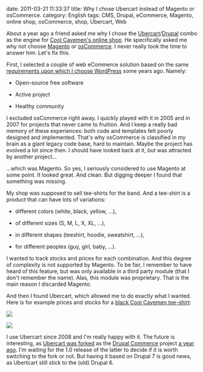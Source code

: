date: 2011-03-21 11:33:37
title: Why I chose Ubercart instead of Magento or osCommerce.
category: English
tags: CMS, Drupal, eCommerce, Magento, online shop, osCommerce, shop, Ubercart, Web

About a year ago a friend asked me why I chose the [Ubercart](http://www.ubercart.org)/[Drupal](http://drupal.org) combo as the engine for [Cool Cavemen's online shop](http://shop.coolcavemen.com). He specifically asked me why not choose [Magento](http://www.magentocommerce.com) or [osCommerce](http://www.oscommerce.com). I never really took the time to answer him. Let's fix this.

First, I selected a couple of web eCommerce solution based on the same [requirements upon which I choose WordPress](http://kevin.deldycke.com/2006/08/e107-to-wordpress-migration-here-is-why/) some years ago. Namely:

  * Open-source free software

  * Active project

  * Healthy community

I excluded osCommerce right away. I quickly played with it in 2005 and in 2007 for projects that never came to fruition. And I keep a really bad memory of these experiences: both code and templates felt poorly designed and implemented. That's why osCommerce is classified in my brain as a giant legacy code base, hard to maintain. Maybe the project has evolved a lot since then. I should have looked back at it, but was attracted by another project...

...which was Magento. So yes, I seriously considered to use Magento at some point. It looked great. And clean. But digging deeper I found that something was missing.

My shop was supposed to sell tee-shirts for the band. And a tee-shirt is a product that can have lots of variations:

  * different colors (white, black, yellow, ...),

  * of different sizes (S, M, L, X, XL, ...),

  * in different shapes (teeshirt, hoodie, sweatshirt, ...),

  * for different peoples (guy, girl, baby, ...).

I wanted to track stocks and prices for each combination. And this degree of complexity is not supported by Magento. To be fair, I remember to have heard of this feature, but was only available in a third party module (that I don't remember the name). Alas, this module was proprietary. That is the main reason I discarded Magento.

And then I found Ubercart, which allowed me to do exactly what I wanted. Here is for example prices and stocks for a [black Cool Cavemen tee-shirt](http://shop.coolcavemen.com/white-logo-black-tee-shirt):

![](/uploads/2011/ubercart-product-options.png)

![](/uploads/2011/ubercart-product-stocks.png)

I use Ubercart since 2008 and I'm really happy with it. The future is interesting, as [Ubercart was forked](http://www.drupalcommerce.org/about/history) as the [Drupal Commerce](http://www.drupalcommerce.org) project [a year ago](http://www.bywombats.com/blog/01-14-2010/rose-any-other-name). I'm waiting for the 1.0 release of the latter to decide if it is worth switching to the fork or not. But having it based on Drupal 7 is good news, as Ubertcart still stick to the (old) Drupal 6.
